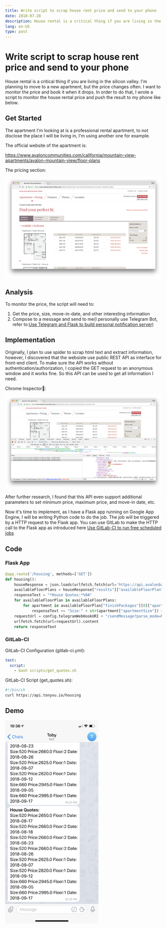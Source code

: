 ```yaml
---
title: Write script to scrap house rent price and send to your phone
date: 2018-07-28
description: House rental is a critical thing if you are living in the silicon valley. I'm planning to move to a new apartment, but the price changes often. I want to monitor the price and book it when it drops. In order to do that, I wrote a script to monitor the house rental price and push the result to my phone like below.
lang: en-US
type: post
---
```


# Write script to scrap house rent price and send to your phone

House rental is a critical thing if you are living in the silicon valley. I'm planning to move to a new apartment, but the price changes often. I want to monitor the price and book it when it drops. In order to do that, I wrote a script to monitor the house rental price and push the result to my phone like below.

## Get Started

The apartment I'm looking at is a professional rental apartment, to not disclose the place I will be living in, I'm using another one for example.

The official website of the apartment is: 

https://www.avaloncommunities.com/california/mountain-view-apartments/avalon-mountain-view/floor-plans

The pricing section:

![](./2018_07_28_22_50_27.png)

## Analysis

To monitor the price, the script will need to:

1. Get the price, size, move-in-date, and other interesting information
2. Compose to a message and send to me(I personally use Telegram Bot, refer to:[Use Telegram and Flask to build personal notification server](/posts/2018/use-telegram-and-flask-to-build-notification-server/))

## Implementation

Originally, I plan to use spider to scrap html text and extract information, however, I discovered that the websiste use public REST API as interface for front-end client. To make sure the API works without authentication/authorization, I copied the GET request to an anonymous window and it works fine. So this API can be used to get all information I need.

Chrome Inspector:

![](./2018_07_28_23_02_23.png)

After further research, I found that this API even support additional parameters to set minimum price, maximum price, and move-in date, etc.

Now it's time to implement, as I have a Flask app running on Google App Engine, I will be writing Python code to do the job. The job will be triggered by a HTTP request to the Flask app. You can use GitLab to make the HTTP call to the Flask app as introduced here [Use GitLab-CI to run free scheduled jobs](/posts/2018/use-gitlab-ci-to-run-free-scheduled-jobs/)

## Code

### Flask App

```python
@app.route('/housing', methods=['GET'])
def housing():
    houseResponse = json.loads(urlfetch.fetch(url='https://api.avalonbay.com/json/reply/ApartmentSearch?communityCode=CA049&min=2000&max=3000&desiredMoveInDate=2018-09-01T07:00:00.000Z').content)
    availableFloorPlans = houseResponse["results"]["availableFloorPlanTypes"][0]["availableFloorPlans"]
    responseText = "*House Quotes:*%0A"
    for availableFloorPlan in availableFloorPlans:
        for apartment in availableFloorPlan["finishPackages"][0]["apartments"]:
            responseText += "Size:" + str(apartment["apartmentSize"]) + " Price:" + str(apartment["pricing"]["effectiveRent"]) + " Floor:" + str(apartment["floor"]) + " Date:" + time.strftime('%Y-%m-%d', time.localtime(float(filter(str.isdigit, str(apartment["pricing"]["availableDate"])))/1000)) + "%0A"
    requestUrl = config.telegramWebHookURI + "/sendMessage?parse_mode=Markdown&chat_id=123456789" + "&text=" + responseText
    urlfetch.fetch(url=requestUrl).content
    return responseText
```

### GitLab-CI

GitLab-CI Configuration (gitlab-ci.yml):


```yaml
test:
  script:
    - bash scripts/get_quotes.sh
```

GitLab-CI Script (get_quotes.sh):

```sh
#!/bin/sh
curl https://api.tonyxu.io/housing
```

## Demo

<img width="50%" style="min-width:300px" src="./2018_07_28_23_35_59.png">